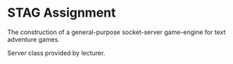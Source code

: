 # STAG Assignment

The construction of a general-purpose socket-server game-engine for text adventure games.

Server class provided by lecturer.
